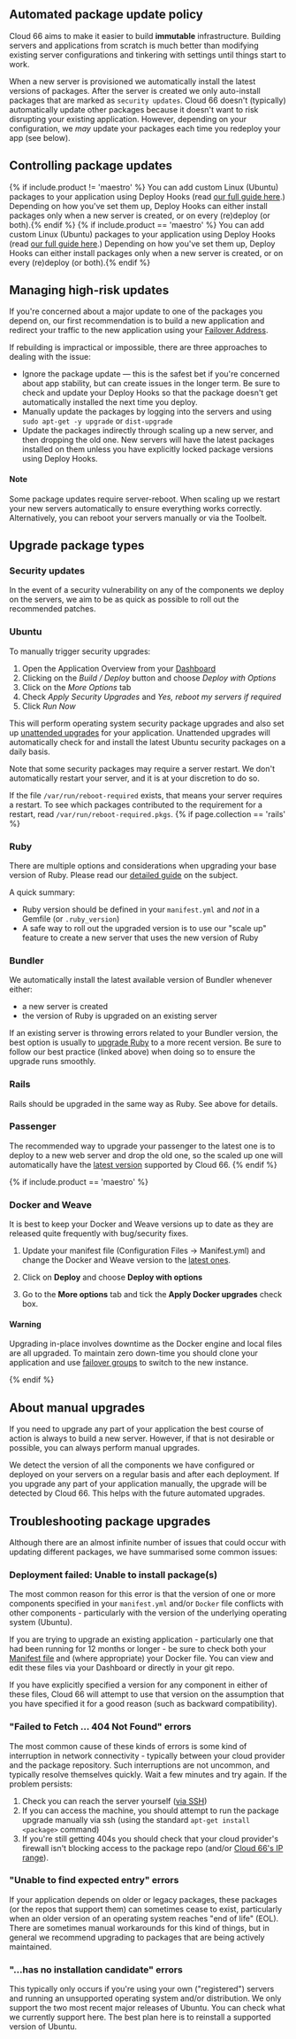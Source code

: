 ## Automated package update policy

Cloud 66 aims to make it easier to build **immutable** infrastructure. Building servers and applications from scratch is much better than modifying existing server configurations and tinkering with settings until things start to work.

When a new server is provisioned we automatically install the latest versions of packages. After the server is created we only auto-install packages that are marked as `security updates`. Cloud 66 doesn't (typically) automatically update other packages because it doesn't want to risk disrupting your existing application. However, depending on your configuration, we *may* update your packages each time you redeploy your app (see below).

## Controlling package updates
{% if include.product != 'maestro' %}
You can add custom Linux (Ubuntu) packages to your application using Deploy Hooks (read [our full guide here](/{{page.collection}}/how-to-guides/deployment/managing-custom-packages.html).)  Depending on how you've set them up,  Deploy Hooks can either install packages only when a new server is created, or on every (re)deploy (or both).{% endif %}
{% if include.product == 'maestro' %}
You can add custom Linux (Ubuntu) packages to your application using Deploy Hooks (read [our full guide here](/{{page.collection}}/how-to-guides/build-and-config/managing-custom-packages.html).)  Depending on how you've set them up,  Deploy Hooks can either install packages only when a new server is created, or on every (re)deploy (or both).{% endif %}

## Managing high-risk updates

If you're concerned about a major update to one of the packages you depend on, our first recommendation is to build a new application and redirect your traffic to the new application using your [Failover Address](/{{page.collection}}/tutorials/failover-groups.html).

If rebuilding is impractical or impossible, there are three approaches to dealing with the issue:

- Ignore the package update — this is the safest bet if you're concerned about app stability, but can create issues in the longer term. Be sure to check and update your Deploy Hooks so that the package doesn't get automatically installed the next time you deploy.
- Manually update the packages by logging into the servers and using `sudo apt-get -y upgrade` or `dist-upgrade`
- Update the packages indirectly through scaling up a new server, and then dropping the old one. New servers will have the latest packages installed on them unless you have explicitly locked package versions using Deploy Hooks.

#### Note
<div class="notice"><p>Some package updates require server-reboot. When scaling up we restart your new servers automatically to ensure everything works correctly. Alternatively, you can reboot your servers manually or via the Toolbelt.</p></div>

## Upgrade package types

### Security updates

In the event of a security vulnerability on any of the components we deploy on the servers, we aim to be as quick as possible to roll out the recommended patches.

### Ubuntu

To manually trigger security upgrades:

1. Open the Application Overview from your [Dashboard](https://app.cloud66.com/dashboard)
2. Clicking on the *Build / Deploy* button and choose *Deploy with Options*
3. Click on the *More Options* tab
4. Check *Apply Security Upgrades* and *Yes, reboot my servers if required*
5. Click *Run Now*

This will perform operating system security package upgrades and also set up <a href="https://help.ubuntu.com/community/AutomaticSecurityUpdates">unattended upgrades</a> for your application. Unattended upgrades will automatically check for and install the latest Ubuntu security packages on a daily basis.

Note that some security packages may require a server restart. We don't automatically restart your server, and it is at your discretion to do so. 

If the file `/var/run/reboot-required` exists, that means your server requires a restart. To see which packages contributed to the requirement for a restart, read `/var/run/reboot-required.pkgs`.
{% if page.collection == 'rails' %}
### Ruby

There are multiple options and considerations when upgrading your base version of Ruby. Please read our [detailed guide](/rails/how-to-guides/deployment/managing-and-upgrading-ruby-versions.html) on the subject.

A quick summary:

* Ruby version should be defined in your `manifest.yml` and *not* in a Gemfile (or `.ruby_version`)
* A safe way to roll out the upgraded version is to use our "scale up" feature to create a new server that uses the new version of Ruby

### Bundler

We automatically install the latest available version of Bundler whenever either:

- a new server is created
- the version of Ruby is upgraded on an existing server

If an existing server is throwing errors related to your Bundler version, the best option is usually to [upgrade Ruby](/rails/how-to-guides/deployment/managing-and-upgrading-ruby-versions.html) to a more recent version. Be sure to follow our best practice (linked above) when doing so to ensure the upgrade runs smoothly.

### Rails

Rails should be upgraded in the same way as Ruby. See above for details. 

### Passenger

The recommended way to upgrade your passenger to the latest one is to deploy to a new web server and drop the old one, so the scaled up one will automatically have the [latest version](/{{page.collection}}/resources/technical-specifications.html#component-versions) supported by Cloud 66.
{% endif %}

{% if include.product == 'maestro' %}
### Docker and Weave

It is best to keep your Docker and Weave versions up to date as they are released quite frequently with bug/security fixes.

1. Update your manifest file (Configuration Files -> Manifest.yml) and change the Docker and Weave version to the [latest ones](/maestro/resources/technical-specifications.html#component-versions).

2. Click on **Deploy** and choose **Deploy with options**
3. Go to the **More options** tab and tick the **Apply Docker upgrades** check box.

#### Warning
<div class="notice notice-danger"><p>Upgrading in-place involves downtime as the Docker engine and local files are all upgraded. To maintain zero down-time you should clone your application and use <a href="/maestro/tutorials/failover-groups.html">failover groups</a> to switch to the new instance.</p></div>
{% endif %}

## About manual upgrades
If you need to upgrade any part of your application the best course of action is always to build a new server. However, if that is not desirable or possible, you can always perform manual upgrades.

We detect the version of all the components we have configured or deployed on your servers on a regular basis and after each deployment. If you upgrade any part of your application manually, the upgrade will be detected by Cloud 66. This helps with the future automated upgrades.

## Troubleshooting package upgrades

Although there are an almost infinite number of issues that could occur with updating different packages, we have summarised some common issues:

### Deployment failed: Unable to install package(s)

The most common reason for this error is that the version of one or more components specified in your `manifest.yml` and/or `Docker` file conflicts with other components - particularly with the version of the underlying operating system (Ubuntu). 

If you are trying to upgrade an existing application - particularly one that had been running for 12 months or longer - be sure to check both your [Manifest file](https://help.cloud66.com/rails/quickstarts/getting-started-with-manifest.html) and (where appropriate) your Docker file. You can view and edit these files via your Dashboard or directly in your git repo. 

If you have explicitly specified a version for any component in either of these files, Cloud 66 will attempt to use that version on the assumption that you have specified it for a good reason (such as backward compatibility). 

### "Failed to Fetch ... 404 Not Found" errors

The most common cause of these kinds of errors is some kind of interruption in network connectivity - typically between your cloud provider and the package repository. Such interruptions are not uncommon, and typically resolve themselves quickly. Wait a few minutes and try again. If the problem persists:

1. Check you can reach the server yourself ([via SSH](https://help.cloud66.com/rails/how-to-guides/common-tools/ssh-to-server.html))
2. If you can access the machine, you should attempt to run the package upgrade manually via ssh (using the standard `apt-get install <package>` command)
3. If you're still getting 404s you should check that your cloud provider's firewall isn't blocking access to the package repo (and/or [Cloud 66's IP range](https://help.cloud66.com/rails/resources/security.html#customer-protection)). 

### "Unable to find expected entry" errors

If your application depends on older or legacy packages, these packages (or the repos that support them) can sometimes cease to exist, particularly when an older version of an operating system reaches "end of life" (EOL). There are sometimes manual workarounds for this kind of things, but in general we recommend upgrading to packages that are being actively maintained. 

### "...has no installation candidate" errors

This typically only occurs if you're using your own ("registered") servers and running an unsupported operating system and/or distribution. We only support the two most recent major releases of Ubuntu. You can check what we currently support here. The best plan here is to reinstall a supported version of Ubuntu.
